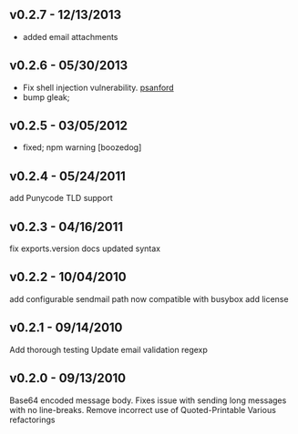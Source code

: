 ## v0.2.7 - 12/13/2013

  * added email attachments

## v0.2.6 - 05/30/2013

  * Fix shell injection vulnerability. [psanford](https://github.com/psanford)
  * bump gleak;

## v0.2.5 - 03/05/2012

  * fixed; npm warning [boozedog]

## v0.2.4 - 05/24/2011

  add Punycode TLD support

## v0.2.3 - 04/16/2011

  fix exports.version
  docs
  updated syntax

## v0.2.2 - 10/04/2010

  add configurable sendmail path
  now compatible with busybox
  add license

## v0.2.1 - 09/14/2010

  Add thorough testing
  Update email validation regexp

## v0.2.0 - 09/13/2010

  Base64 encoded message body. Fixes issue with sending long messages with no line-breaks.
  Remove incorrect use of Quoted-Printable
  Various refactorings

